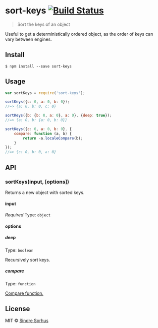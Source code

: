 # sort-keys [![Build Status](https://travis-ci.org/sindresorhus/sort-keys.svg?branch=master)](https://travis-ci.org/sindresorhus/sort-keys)

> Sort the keys of an object

Useful to get a deterministically ordered object, as the order of keys can vary between engines.


## Install

```
$ npm install --save sort-keys
```


## Usage

```js
var sortKeys = require('sort-keys');

sortKeys({c: 0, a: 0, b: 0});
//=> {a: 0, b: 0, c: 0}

sortKeys({b: {b: 0, a: 0}, a: 0}, {deep: true});
//=> {a: 0, b: {a: 0, b: 0}}

sortKeys({c: 0, a: 0, b: 0}, {
	compare: function (a, b) {
		return -a.localeCompare(b);
	}
});
//=> {c: 0, b: 0, a: 0}
```


## API

### sortKeys(input, [options])

Returns a new object with sorted keys.

#### input

*Required*
Type: `object`

#### options

##### deep

Type: `boolean`

Recursively sort keys.

##### compare

Type: `function`

[Compare function.](https://developer.mozilla.org/en-US/docs/Web/JavaScript/Reference/Global_Objects/Array/sort)


## License

MIT © [Sindre Sorhus](http://sindresorhus.com)
